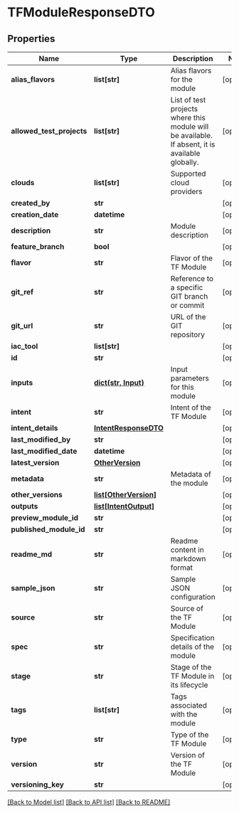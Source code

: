 # TFModuleResponseDTO

## Properties
Name | Type | Description | Notes
------------ | ------------- | ------------- | -------------
**alias_flavors** | **list[str]** | Alias flavors for the module | [optional] 
**allowed_test_projects** | **list[str]** | List of test projects where this module will be available. If absent, it is available globally. | [optional] 
**clouds** | **list[str]** | Supported cloud providers | [optional] 
**created_by** | **str** |  | [optional] 
**creation_date** | **datetime** |  | [optional] 
**description** | **str** | Module description | [optional] 
**feature_branch** | **bool** |  | [optional] 
**flavor** | **str** | Flavor of the TF Module | [optional] 
**git_ref** | **str** | Reference to a specific GIT branch or commit | [optional] 
**git_url** | **str** | URL of the GIT repository | [optional] 
**iac_tool** | **list[str]** |  | [optional] 
**id** | **str** |  | [optional] 
**inputs** | [**dict(str, Input)**](Input.md) | Input parameters for this module | [optional] 
**intent** | **str** | Intent of the TF Module | [optional] 
**intent_details** | [**IntentResponseDTO**](IntentResponseDTO.md) |  | [optional] 
**last_modified_by** | **str** |  | [optional] 
**last_modified_date** | **datetime** |  | [optional] 
**latest_version** | [**OtherVersion**](OtherVersion.md) |  | [optional] 
**metadata** | **str** | Metadata of the module | [optional] 
**other_versions** | [**list[OtherVersion]**](OtherVersion.md) |  | [optional] 
**outputs** | [**list[IntentOutput]**](IntentOutput.md) |  | [optional] 
**preview_module_id** | **str** |  | [optional] 
**published_module_id** | **str** |  | [optional] 
**readme_md** | **str** | Readme content in markdown format | [optional] 
**sample_json** | **str** | Sample JSON configuration | [optional] 
**source** | **str** | Source of the TF Module | [optional] 
**spec** | **str** | Specification details of the module | [optional] 
**stage** | **str** | Stage of the TF Module in its lifecycle | [optional] 
**tags** | **list[str]** | Tags associated with the module | [optional] 
**type** | **str** | Type of the TF Module | [optional] 
**version** | **str** | Version of the TF Module | [optional] 
**versioning_key** | **str** |  | [optional] 

[[Back to Model list]](../README.md#documentation-for-models) [[Back to API list]](../README.md#documentation-for-api-endpoints) [[Back to README]](../README.md)

